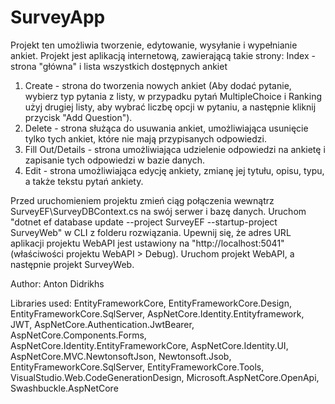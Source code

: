 # SurveyApp

Projekt ten umożliwia tworzenie, edytowanie, wysyłanie i wypełnianie ankiet. Projekt jest aplikacją internetową, zawierającą takie strony: Index - strona "główna" i lista wszystkich dostępnych ankiet 
1. Create - strona do tworzenia nowych ankiet (Aby dodać pytanie, wybierz typ pytania z listy, w przypadku pytań MultipleChoice i Ranking użyj drugiej listy, aby wybrać liczbę opcji w pytaniu, a następnie kliknij przycisk "Add Question").
2. Delete - strona służąca do usuwania ankiet, umożliwiająca usunięcie tylko tych ankiet, które nie mają przypisanych odpowiedzi. 
3. Fill Out/Details - strona umożliwiająca udzielenie odpowiedzi na ankietę i zapisanie tych odpowiedzi w bazie danych. 
4. Edit - strona umożliwiająca edycję ankiety, zmianę jej tytułu, opisu, typu, a także tekstu pytań ankiety.

Przed uruchomieniem projektu zmień ciąg połączenia wewnątrz SurveyEF\SurveyDBContext.cs na swój serwer i bazę danych. Uruchom "dotnet ef database update --project SurveyEF --startup-project SurveyWeb" w CLI z folderu rozwiązania. Upewnij się, że adres URL aplikacji projektu WebAPI jest ustawiony na "http://localhost:5041" (właściwości projektu WebAPI > Debug). Uruchom projekt WebAPI, a następnie projekt SurveyWeb.

Author: Anton Didrikhs

Libraries used: EntityFrameworkCore, EntityFrameworkCore.Design, EntityFrameworkCore.SqlServer, AspNetCore.Identity.Entityframework, JWT, AspNetCore.Authentication.JwtBearer, AspNetCore.Components.Forms, AspNetCore.Identity.EntityFrameworkCore, AspNetCore.Identity.UI, AspNetCore.MVC.NewtonsoftJson, Newtonsoft.Jsob, EntityFrameworkCore.SqlServer, EntityFrameworkCore.Tools, VisualStudio.Web.CodeGenerationDesign, Microsoft.AspNetCore.OpenApi, Swashbuckle.AspNetCore
